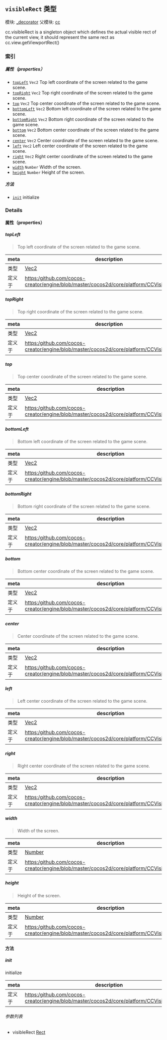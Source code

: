## `visibleRect` 类型



模块: [_decorator](../modules/_decorator.md)
父模块: [cc](../modules/cc.md)




cc.visibleRect is a singleton object which defines the actual visible rect of the current view,
it should represent the same rect as cc.view.getViewportRect()

### 索引

##### 属性（properties）

  - [`topLeft`](#topleft) `Vec2` Top left coordinate of the screen related to the game scene.
  - [`topRight`](#topright) `Vec2` Top right coordinate of the screen related to the game scene.
  - [`top`](#top) `Vec2` Top center coordinate of the screen related to the game scene.
  - [`bottomLeft`](#bottomleft) `Vec2` Bottom left coordinate of the screen related to the game scene.
  - [`bottomRight`](#bottomright) `Vec2` Bottom right coordinate of the screen related to the game scene.
  - [`bottom`](#bottom) `Vec2` Bottom center coordinate of the screen related to the game scene.
  - [`center`](#center) `Vec2` Center coordinate of the screen related to the game scene.
  - [`left`](#left) `Vec2` Left center coordinate of the screen related to the game scene.
  - [`right`](#right) `Vec2` Right center coordinate of the screen related to the game scene.
  - [`width`](#width) `Number` Width of the screen.
  - [`height`](#height) `Number` Height of the screen.



##### 方法

  - [`init`](#init) initialize



### Details


#### 属性（properties）


##### topLeft

> Top left coordinate of the screen related to the game scene.

| meta | description |
|------|-------------|
| 类型 | <a href="../classes/Vec2.html" class="crosslink">Vec2</a> |
| 定义于 | [https:/github.com/cocos-creator/engine/blob/master/cocos2d/core/platform/CCVisibleRect.js:93](https:/github.com/cocos-creator/engine/blob/master/cocos2d/core/platform/CCVisibleRect.js#L93) |



##### topRight

> Top right coordinate of the screen related to the game scene.

| meta | description |
|------|-------------|
| 类型 | <a href="../classes/Vec2.html" class="crosslink">Vec2</a> |
| 定义于 | [https:/github.com/cocos-creator/engine/blob/master/cocos2d/core/platform/CCVisibleRect.js:98](https:/github.com/cocos-creator/engine/blob/master/cocos2d/core/platform/CCVisibleRect.js#L98) |



##### top

> Top center coordinate of the screen related to the game scene.

| meta | description |
|------|-------------|
| 类型 | <a href="../classes/Vec2.html" class="crosslink">Vec2</a> |
| 定义于 | [https:/github.com/cocos-creator/engine/blob/master/cocos2d/core/platform/CCVisibleRect.js:103](https:/github.com/cocos-creator/engine/blob/master/cocos2d/core/platform/CCVisibleRect.js#L103) |



##### bottomLeft

> Bottom left coordinate of the screen related to the game scene.

| meta | description |
|------|-------------|
| 类型 | <a href="../classes/Vec2.html" class="crosslink">Vec2</a> |
| 定义于 | [https:/github.com/cocos-creator/engine/blob/master/cocos2d/core/platform/CCVisibleRect.js:108](https:/github.com/cocos-creator/engine/blob/master/cocos2d/core/platform/CCVisibleRect.js#L108) |



##### bottomRight

> Bottom right coordinate of the screen related to the game scene.

| meta | description |
|------|-------------|
| 类型 | <a href="../classes/Vec2.html" class="crosslink">Vec2</a> |
| 定义于 | [https:/github.com/cocos-creator/engine/blob/master/cocos2d/core/platform/CCVisibleRect.js:113](https:/github.com/cocos-creator/engine/blob/master/cocos2d/core/platform/CCVisibleRect.js#L113) |



##### bottom

> Bottom center coordinate of the screen related to the game scene.

| meta | description |
|------|-------------|
| 类型 | <a href="../classes/Vec2.html" class="crosslink">Vec2</a> |
| 定义于 | [https:/github.com/cocos-creator/engine/blob/master/cocos2d/core/platform/CCVisibleRect.js:118](https:/github.com/cocos-creator/engine/blob/master/cocos2d/core/platform/CCVisibleRect.js#L118) |



##### center

> Center coordinate of the screen related to the game scene.

| meta | description |
|------|-------------|
| 类型 | <a href="../classes/Vec2.html" class="crosslink">Vec2</a> |
| 定义于 | [https:/github.com/cocos-creator/engine/blob/master/cocos2d/core/platform/CCVisibleRect.js:123](https:/github.com/cocos-creator/engine/blob/master/cocos2d/core/platform/CCVisibleRect.js#L123) |



##### left

> Left center coordinate of the screen related to the game scene.

| meta | description |
|------|-------------|
| 类型 | <a href="../classes/Vec2.html" class="crosslink">Vec2</a> |
| 定义于 | [https:/github.com/cocos-creator/engine/blob/master/cocos2d/core/platform/CCVisibleRect.js:128](https:/github.com/cocos-creator/engine/blob/master/cocos2d/core/platform/CCVisibleRect.js#L128) |



##### right

> Right center coordinate of the screen related to the game scene.

| meta | description |
|------|-------------|
| 类型 | <a href="../classes/Vec2.html" class="crosslink">Vec2</a> |
| 定义于 | [https:/github.com/cocos-creator/engine/blob/master/cocos2d/core/platform/CCVisibleRect.js:133](https:/github.com/cocos-creator/engine/blob/master/cocos2d/core/platform/CCVisibleRect.js#L133) |



##### width

> Width of the screen.

| meta | description |
|------|-------------|
| 类型 | <a href="https://developer.mozilla.org/en/JavaScript/Reference/Global_Objects/Number" class="crosslink external" target="_blank">Number</a> |
| 定义于 | [https:/github.com/cocos-creator/engine/blob/master/cocos2d/core/platform/CCVisibleRect.js:138](https:/github.com/cocos-creator/engine/blob/master/cocos2d/core/platform/CCVisibleRect.js#L138) |



##### height

> Height of the screen.

| meta | description |
|------|-------------|
| 类型 | <a href="https://developer.mozilla.org/en/JavaScript/Reference/Global_Objects/Number" class="crosslink external" target="_blank">Number</a> |
| 定义于 | [https:/github.com/cocos-creator/engine/blob/master/cocos2d/core/platform/CCVisibleRect.js:143](https:/github.com/cocos-creator/engine/blob/master/cocos2d/core/platform/CCVisibleRect.js#L143) |






<!-- Method Block -->
#### 方法


##### init

initialize

| meta | description |
|------|-------------|
| 定义于 | [https:/github.com/cocos-creator/engine/blob/master/cocos2d/core/platform/CCVisibleRect.js:49](https:/github.com/cocos-creator/engine/blob/master/cocos2d/core/platform/CCVisibleRect.js#L49) |

###### 参数列表
- visibleRect <a href="../classes/Rect.html" class="crosslink">Rect</a> 



